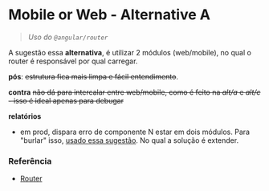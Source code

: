# Mobile or Web - Alternative A

> _Uso do `@angular/router`_

A sugestão essa **alternativa**, é utilizar 2 módulos (web/mobile), no qual o router é responsável por qual carregar.

**pós**: ~~estrutura fica mais limpa e fácil entendimento~~.

**contra** ~~não dá para intercalar entre web/mobile, como é feito na _alt/a_ e _alt/c_ - isso é ideal apenas para debugar~~

**relatórios**

- em prod, dispara erro de componente N estar em dois módulos. Para "burlar" isso, [usado essa sugestão](https://github.com/angular/angular/issues/10646#issuecomment-239181520). No qual a solução é extender.
<!--

# MobileOrWeb

This project was generated with [Angular CLI](https://github.com/angular/angular-cli) version 8.3.28.

## Development server

Run `ng serve` for a dev server. Navigate to `http://localhost:4200/`. The app will automatically reload if you change any of the source files.

## Code scaffolding

Run `ng generate component component-name` to generate a new component. You can also use `ng generate directive|pipe|service|class|guard|interface|enum|module`.

## Build

Run `ng build` to build the project. The build artifacts will be stored in the `dist/` directory. Use the `--prod` flag for a production build.

## Running unit tests

Run `ng test` to execute the unit tests via [Karma](https://karma-runner.github.io).

## Running end-to-end tests

Run `ng e2e` to execute the end-to-end tests via [Protractor](http://www.protractortest.org/).

## Further help

To get more help on the Angular CLI use `ng help` or go check out the [Angular CLI README](https://github.com/angular/angular-cli/blob/master/README.md). -->

### Referência

- [Router](https://angular.io/api/router/Router)
